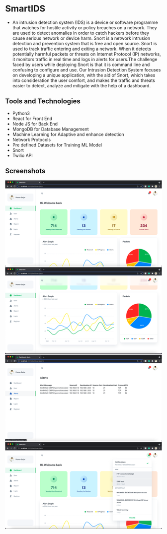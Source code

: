 # SmartIDS
- An intrusion detection system (IDS) is a device or software programme that watches for hostile activity or policy breaches on a network. They are used to detect anomalies in order to catch hackers before they cause serious network or device harm. Snort is a network intrusion detection and prevention system that is free and open source. Snort is used to track traffic entering and exiting a network. When it detects potentially harmful packets or threats on Internet Protocol (IP) networks, it monitors traffic in real time and logs in alerts for users.The challenge faced by users while deploying Snort is that it is command line and confusing to configure and use. Our Intrusion Detection System focuses on developing a unique application, with the aid of Snort, which takes into consideration the user comfort, and makes the traffic and threats easier to detect, analyze and mitigate with the help of a dashboard.

## Tools and Technologies
- Python3
- React for Front End
- Node JS for Back End
- MongoDB for Database Management
- Machine Learning for Adaptive and enhance detection
- Network Protocols
- Pre defined Datasets for Training ML Model
- Snort
- Twilio API

## Screenshots
![alt text](https://github.com/PranavGajjar0305/SmartIDS/blob/main/ss/Screenshot%202021-11-27%20at%202.54.26%20PM.png?raw=true)
![alt text](https://github.com/PranavGajjar0305/SmartIDS/blob/main/ss/Screenshot%202021-11-27%20at%202.54.34%20PM.png?raw=true)
![alt text](https://github.com/PranavGajjar0305/SmartIDS/blob/main/ss/Screenshot%202021-11-27%20at%202.55.10%20PM.png?raw=true)
![alt text](https://github.com/PranavGajjar0305/SmartIDS/blob/main/ss/Screenshot%202021-11-27%20at%203.05.28%20PM.png?raw=true)
